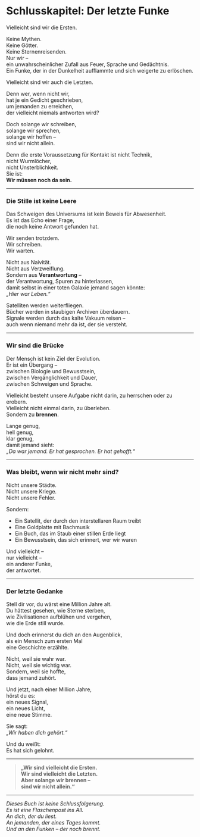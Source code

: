 # Schlusskapitel: Der letzte Funke

Vielleicht sind wir die Ersten.

Keine Mythen.  
Keine Götter.  
Keine Sternenreisenden.  
Nur wir –  
ein unwahrscheinlicher Zufall aus Feuer, Sprache und Gedächtnis.  
Ein Funke, der in der Dunkelheit aufflammte und sich weigerte zu erlöschen.

Vielleicht sind wir auch die Letzten.

Denn wer, wenn nicht wir,  
hat je ein Gedicht geschrieben,  
um jemanden zu erreichen,  
der vielleicht niemals antworten wird?

Doch solange wir schreiben,  
solange wir sprechen,  
solange wir hoffen –  
sind wir nicht allein.

Denn die erste Voraussetzung für Kontakt ist nicht Technik,  
nicht Wurmlöcher,  
nicht Unsterblichkeit.  
Sie ist:  
**Wir müssen noch da sein.**

---

### Die Stille ist keine Leere

Das Schweigen des Universums ist kein Beweis für Abwesenheit.  
Es ist das Echo einer Frage,  
die noch keine Antwort gefunden hat.

Wir senden trotzdem.  
Wir schreiben.  
Wir warten.

Nicht aus Naivität.  
Nicht aus Verzweiflung.  
Sondern aus **Verantwortung** –  
der Verantwortung, Spuren zu hinterlassen,  
damit selbst in einer toten Galaxie jemand sagen könnte:  
*„Hier war Leben.“*

Satelliten werden weiterfliegen.  
Bücher werden in staubigen Archiven überdauern.  
Signale werden durch das kalte Vakuum reisen –  
auch wenn niemand mehr da ist, der sie versteht.

---

### Wir sind die Brücke

Der Mensch ist kein Ziel der Evolution.  
Er ist ein Übergang –  
zwischen Biologie und Bewusstsein,  
zwischen Vergänglichkeit und Dauer,  
zwischen Schweigen und Sprache.

Vielleicht besteht unsere Aufgabe nicht darin, zu herrschen oder zu erobern.  
Vielleicht nicht einmal darin, zu überleben.  
Sondern zu **brennen**.

Lange genug,  
hell genug,  
klar genug,  
damit jemand sieht:  
*„Da war jemand. Er hat gesprochen. Er hat gehofft.“*

---

### Was bleibt, wenn wir nicht mehr sind?

Nicht unsere Städte.  
Nicht unsere Kriege.  
Nicht unsere Fehler.

Sondern:

- Ein Satellit, der durch den interstellaren Raum treibt
- Eine Goldplatte mit Bachmusik
- Ein Buch, das im Staub einer stillen Erde liegt
- Ein Bewusstsein, das sich erinnert, wer wir waren

Und vielleicht –  
nur vielleicht –  
ein anderer Funke,  
der antwortet.

---

### Der letzte Gedanke

Stell dir vor, du wärst eine Million Jahre alt.  
Du hättest gesehen, wie Sterne sterben,  
wie Zivilisationen aufblühen und vergehen,  
wie die Erde still wurde.

Und doch erinnerst du dich an den Augenblick,  
als ein Mensch zum ersten Mal  
eine Geschichte erzählte.

Nicht, weil sie wahr war.  
Nicht, weil sie wichtig war.  
Sondern, weil sie hoffte,  
dass jemand zuhört.

Und jetzt, nach einer Million Jahre,  
hörst du es:  
ein neues Signal,  
ein neues Licht,  
eine neue Stimme.

Sie sagt:  
*„Wir haben dich gehört.“*

Und du weißt:  
Es hat sich gelohnt.

---

> **„Wir sind vielleicht die Ersten.  
> Wir sind vielleicht die Letzten.  
> Aber solange wir brennen –  
> sind wir nicht allein.“**

---

*Dieses Buch ist keine Schlussfolgerung.*  
*Es ist eine Flaschenpost ins All.*  
*An dich, der du liest.*  
*An jemanden, der eines Tages kommt.*  
*Und an den Funken – der noch brennt.*
